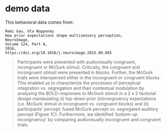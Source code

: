 # demo data

This behavioral data comes from:

    Remi Gau, Uta Noppeney
    How prior expectations shape multisensory perception,
    NeuroImage,
    Volume 124, Part A,
    2016,
    https://doi.org/10.1016/j.neuroimage.2015.09.045

> Participants were presented with audiovisually congruent, incongruent or
> McGurk stimuli. Critically, the congruent and incongruent stimuli were
> presented in blocks. Further, the McGurk trials were interspersed either in
> the incongruent or congruent blocks. This enabled us to characterize the
> processes of perceptual integration vs. segregation and their contextual
> modulation by analysing the BOLD-responses to McGurk stimuli in a 2 x 2
> factorial design manipulating (i) top-down prior (in)congruency expectations
> (i.e. McGurk stimuli in incongruent vs. congruent blocks) and (ii)
> participants’ percept: fused McGurk percept vs. segregated auditory percept
> (Figure 1C). Furthermore, we identified ‘bottom-up incongruency’ by comparing
> audiovisually incongruent and congruent trials.
